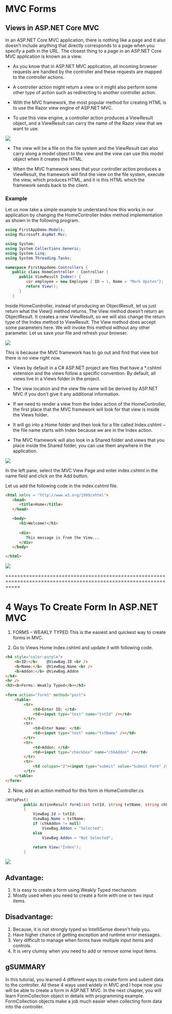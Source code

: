 # MVC Forms

## Views in ASP.NET Core MVC
In an ASP.NET Core MVC application, there is nothing like a page and it also doesn’t include anything that directly corresponds to a page when you specify a path in the URL. The closest thing to a page in an ASP.NET Core MVC application is known as a view.

- As you know that in ASP.NET MVC application, all incoming browser requests are handled by the controller and these requests are mapped to the controller actions.

- A controller action might return a view or it might also perform some other type of action such as redirecting to another controller action.

- With the MVC framework, the most popular method for creating HTML is to use the Razor view engine of ASP.NET MVC.

- To use this view engine, a controller action produces a ViewResult object, and a ViewResult can carry the name of the Razor view that we want to use.

![](1.0.jpg)

- The view will be a file on the file system and the ViewResult can also carry along a model object to the view and the view can use this model object when it creates the HTML.

- When the MVC framework sees that your controller action produces a ViewResult, the framework will find the view on the file system, execute the view, which produces HTML, and it is this HTML which the framework sends back to the client.

### Example
Let us now take a simple example to understand how this works in our application by changing the HomeController Index method implementation as shown in the following program.

```c#
using FirstAppDemo.Models; 
using Microsoft.AspNet.Mvc; 

using System; 
using System.Collections.Generic; 
using System.Linq; 
using System.Threading.Tasks;  

namespace FirstAppdemo.Controllers { 
   public class HomeController : Controller { 
      public ViewResult Index() { 
         var employee = new Employee { ID = 1, Name = "Mark Upston"}; 
         return View(); 
      } 
   } 

```
Inside HomeController, instead of producing an ObjectResult, let us just return what the View() method returns. The View method doesn't return an ObjectResult. It creates a new ViewResult, so we will also change the return type of the Index method to ViewResult. The View method does accept some parameters here. We will invoke this method without any other parameter. Let us save your file and refresh your browser.

![](2.0.jpg)


This is because the MVC framework has to go out and find that view but there is no view right now.

- Views by default in a C# ASP.NET project are files that have a *.cshtml extension and the views follow a specific convention. By default, all views live in a Views folder in the project.

- The view location and the view file name will be derived by ASP.NET MVC if you don't give it any additional information.

- If we need to render a view from the Index action of the HomeController, the first place that the MVC framework will look for that view is inside the Views folder.

- It will go into a Home folder and then look for a file called Index.cshtml − the file name starts with Index because we are in the Index action.

- The MVC framework will also look in a Shared folder and views that you place inside the Shared folder, you can use them anywhere in the application.

![](3.0.jpg)

In the left pane, select the MVC View Page and enter index.cshtml in the name field and click on the Add button.

Let us add the following code in the index.cshtml file.

```Html
<html xmlns = "http://www.w3.org/1999/xhtml"> 
   <head> 
      <title>Home</title> 
   </head>

   <body> 
      <h1>Welcome!</h1> 
      
      <div> 
         This message is from the View...  
      </div> 
   </body> 

</html> 
```

![](4.0.jpg)

=================================================================================================================
# 4 Ways To Create Form In ASP.NET MVC
1. FORMS – WEAKLY TYPED
This is the easiest and quickest way to create forms in MVC.

1. Go to Views  Home  Index.cshtml and update it with following code.

```html
<h4 style="color:purple">
    <b>ID:</b>    @ViewBag.ID <br />
    <b>Name:</b>  @ViewBag.Name <br />
    <b>Addon:</b> @ViewBag.Addon
</h4>
<hr />
<h3><b>Forms: Weakly Typed</b></h3>
 
<form action="form1" method="post">
    <table>
        <tr>
            <td>Enter ID: </td>
            <td><input type="text" name="txtId" /></td>
        </tr>
        <tr>
            <td>Enter Name: </td>
            <td><input type="text" name="txtName" /></td>
        </tr>
        <tr>
            <td>Addon: </td>
            <td><input type="checkbox" name="chkAddon" /></td>
        </tr>
        <tr>
            <td colspan="2"><input type="submit" value="Submit Form" /></td>
        </tr>
    </table>
</form>
```
2. Now, add an action method for this form in HomeController.cs

```c#
[HttpPost] 
        public ActionResult form1(int txtId, string txtName, string chkAddon)
        {
            ViewBag.Id = txtId;
            ViewBag.Name = txtName;
            if (chkAddon != null)
                ViewBag.Addon = "Selected";
            else
                ViewBag.Addon = "Not Selected";
 
            return View("Index");
        }
```

![](5.0.jpg)




## Advantage:
1. It is easy to create a form using Weakly Typed mechanism
2. Mostly used when you need to create a form with one or two input items.

## Disadvantage:
1. Because, it is not strongly typed so IntelliSense doesn't help you.
2. Have higher chance of getting exception and runtime error messages.
3. Very difficult to manage when forms have multiple input items and controls.
4. It is very clumsy when you need to add or remove some input items.


## gSUMMARY
In this tutorial, you learned 4 different ways to create form and submit data to the controller. All these 4 ways used widely in MVC and I hope now you will be able to create a form in ASP.NET MVC. In the next chapter, you will learn FormCollection object in details with programming example. FormCollection objects make a job much easier when collecting form data into the controller.
